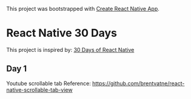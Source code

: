 This project was bootstrapped with [Create React Native App](https://github.com/react-community/create-react-native-app).

React Native 30 Days
=================

This project is inspired by: [30 Days of React Native](https://github.com/fangwei716/30-days-of-react-native)


Day 1
---------
Youtube scrollable tab
Reference: https://github.com/brentvatne/react-native-scrollable-tab-view
